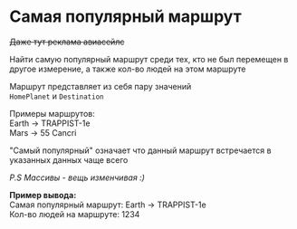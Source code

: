 # Самая популярный маршрут

~~Даже тут реклама авиасейлс~~

Найти самую популярный маршрут среди тех, кто не был перемещен в другое измерение, а также кол-во людей на этом маршруте

Маршрут представляет из себя пару значений\
`HomePlanet` и `Destination`

Примеры маршрутов:\
Earth -> TRAPPIST-1e\
Mars -> 55 Cancri

"Самый популярный" означает что данный маршрут встречается в указанных данных чаще всего

*P.S Массивы - вещь изменчивая :)*

**Пример вывода:**\
Самая популярный маршрут: Earth -> TRAPPIST-1e\
Кол-во людей на маршруте: 1234